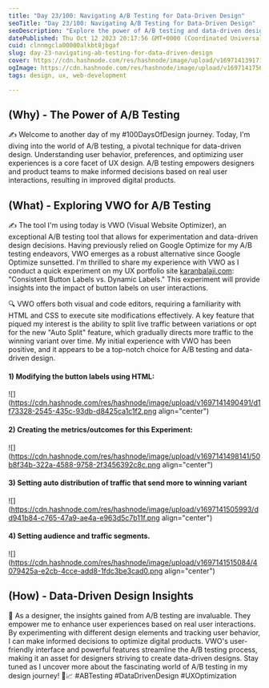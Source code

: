 ```yaml
---
title: "Day 23/100: Navigating A/B Testing for Data-Driven Design"
seoTitle: "Day 23/100: Navigating A/B Testing for Data-Driven Design"
seoDescription: "Explore the power of A/B testing and data-driven design with VWO on my UX portfolio site. Enhance UX through real user insights. #ABTesting #DataDrivenDesig"
datePublished: Thu Oct 12 2023 20:17:56 GMT+0000 (Coordinated Universal Time)
cuid: clnnmgcla00000alkbt8jbgaf
slug: day-23-navigating-ab-testing-for-data-driven-design
cover: https://cdn.hashnode.com/res/hashnode/image/upload/v1697141391718/193f6dac-d181-4c66-bdb1-f94f23a7524b.png
ogImage: https://cdn.hashnode.com/res/hashnode/image/upload/v1697141756274/8f4d521d-77d8-4d7f-adbe-045cad92ec57.png
tags: design, ux, web-development

---
```


## **(Why) - The Power of A/B Testing**

✍️ Welcome to another day of my #100DaysOfDesign journey. Today, I'm diving into the world of A/B testing, a pivotal technique for data-driven design. Understanding user behavior, preferences, and optimizing user experiences is a core facet of UX design. A/B testing empowers designers and product teams to make informed decisions based on real user interactions, resulting in improved digital products.

## **(What) - Exploring VWO for A/B Testing**

✍️ The tool I'm using today is VWO (Visual Website Optimizer), an exceptional A/B testing tool that allows for experimentation and data-driven design decisions. Having previously relied on Google Optimize for my A/B testing endeavors, VWO emerges as a robust alternative since Google Optimize sunsetted. I'm thrilled to share my experience with VWO as I conduct a quick experiment on my UX portfolio site [karanbalaji.com](http://karanbalaji.com): "Consistent Button Labels vs. Dynamic Labels." This experiment will provide insights into the impact of button labels on user interactions.

🔍 VWO offers both visual and code editors, requiring a familiarity with HTML and CSS to execute site modifications effectively. A key feature that piqued my interest is the ability to split live traffic between variations or opt for the new "Auto Split" feature, which gradually directs more traffic to the winning variant over time. My initial experience with VWO has been positive, and it appears to be a top-notch choice for A/B testing and data-driven design.

#### 1) Modifying the button labels using HTML:

![](https://cdn.hashnode.com/res/hashnode/image/upload/v1697141490491/d1f73328-2545-435c-93db-d8425ca1c1f2.png align="center")

#### 2) Creating the metrics/outcomes for this Experiment:

![](https://cdn.hashnode.com/res/hashnode/image/upload/v1697141498141/50b8f34b-322a-4588-9758-2f3456392c8c.png align="center")

#### 3) Setting auto distribution of traffic that send more to winning variant

![](https://cdn.hashnode.com/res/hashnode/image/upload/v1697141505993/dd941b84-c765-47a9-ae4a-e963d5c7b11f.png align="center")

#### 4) Setting audience and traffic segments.

![](https://cdn.hashnode.com/res/hashnode/image/upload/v1697141515084/4079425a-e2cb-4cce-add8-1fdc3be3cad0.png align="center")

## **(How) - Data-Driven Design Insights**

🚀 As a designer, the insights gained from A/B testing are invaluable. They empower me to enhance user experiences based on real user interactions. By experimenting with different design elements and tracking user behavior, I can make informed decisions to optimize digital products. VWO's user-friendly interface and powerful features streamline the A/B testing process, making it an asset for designers striving to create data-driven designs. Stay tuned as I uncover more about the fascinating world of A/B testing in my design journey! 🌟📈 #ABTesting #DataDrivenDesign #UXOptimization